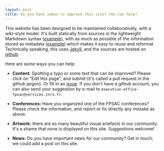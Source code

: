 ```yaml
---
layout: post
title: Do you have ideas to improve this site? You can help!
---
```


This website has been designed to be maintained collaboratively, with
a wiki-style model. It's built statically from sources in the
lightweight Markdown syntax
([example](_post/2017-07-20-site-help.md)), with as much as possible
of the information stored as metadata
([example](https://raw.githubusercontent.com/FPSAC/FPSAC.github.io/master/_confs/fpsac-2018.md))
which makes it easy to reuse and reformat. Technically speaking, this
uses [Jekyll](https://jekyllrb.com/), and the sources are hosted on
[github](https://github.com/FPSAC/FPSAC.github.io).

Here are some ways you can help:

- **Content**: Spotting a typo or some text that can be improved?
  Please click on "Edit this page", and submit (it's called a pull
  request in the github jargon). Or fill in an
  [issue](https://github.com/FPSAC/FPSAC.github.io/issues). If you
  don't have a github account, you can also send your suggestion by
  e-mail to `executive-office-fpsac@services.cnrs.fr`.

- **Conferences:** Have you organized one of the FPSAC conferences?
  Please check the information, and report or fix directly any mistake
  as above.

- **Artwork:** there are so many beautiful visual artefacts in our
  community. It's a shame that none is displayed on this site.
  Suggestions welcome!

- **News:** Do you have important news for our community? Get in
  touch; we could add a post on this site.
